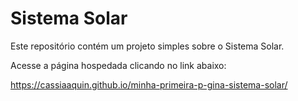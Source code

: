 # Sistema Solar

Este repositório contém um projeto simples sobre o Sistema Solar.

Acesse a página hospedada clicando no link abaixo:

https://cassiaaquin.github.io/minha-primeira-p-gina-sistema-solar/
